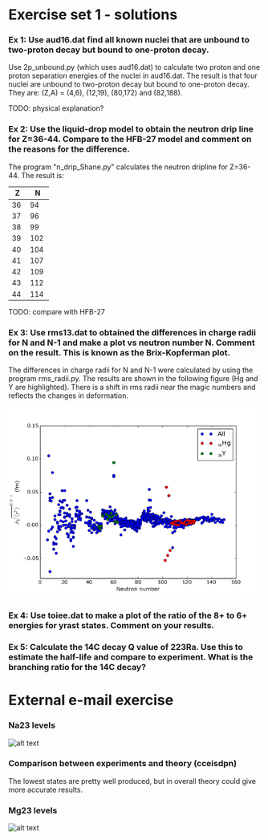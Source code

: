 # Exercise set 1 - solutions

### Ex 1: Use aud16.dat find all known nuclei that are unbound to two-proton decay but bound to one-proton decay.
Use 2p_unbound.py (which uses aud16.dat) to calculate two proton and one proton separation energies of the nuclei in aud16.dat. The result is that four nuclei are unbound to two-proton decay but bound to one-proton decay. They are:
(Z,A) = (4,6), (12,19), (80,172) and (82,188).

TODO: physical explanation?

### Ex 2: Use the liquid-drop model to obtain the neutron drip line for Z=36-44. Compare to the HFB-27 model and comment on the reasons for the difference.
The program "n_drip_Shane.py" calculates the neutron dripline for Z=36-44. The result is:

|  Z  |  N  |
|-----|-----|
| 36  | 94  |
| 37  | 96  |
| 38  | 99  |
| 39  | 102 |
| 40  | 104 |
| 41  | 107 |
| 42  | 109 |
| 43  | 112 |
| 44  | 114 |

TODO: compare with HFB-27

### Ex 3: Use rms13.dat to obtained the differences in charge radii for N and N-1 and make a plot vs neutron number N. Comment on the result. This is known as the Brix-Kopferman plot.
The differences in charge radii for N and N-1 were calculated by using the program rms_radii.py. The results are shown in the following figure (Hg and Y are highlighted). There is a shift in rms radii near the magic numbers and reflects the changes in deformation.

![alt text](https://github.com/tikrneva/Talent2017-Group6/blob/master/Week%201/Exercises/rms_radii_N.png)

### Ex 4: Use toiee.dat to make a plot of the ratio of the 8+ to 6+ energies for yrast states. Comment on your results.


### Ex 5: Calculate the 14C decay Q value of 223Ra. Use this to estimate the half-life and compare to experiment. What is the branching ratio for the 14C decay?

# External e-mail exercise

### Na23 levels
![alt text](https://github.com/tikrneva/Talent2017-Group6/blob/master/Week%201/Exercises/na23y.png)

### Comparison between experiments and theory (cceisdpn)
The lowest states are pretty well produced, but in overall theory could give more accurate results.

### Mg23 levels
![alt text](https://github.com/tikrneva/Talent2017-Group6/blob/master/Week%201/Exercises/mg23y.png)
